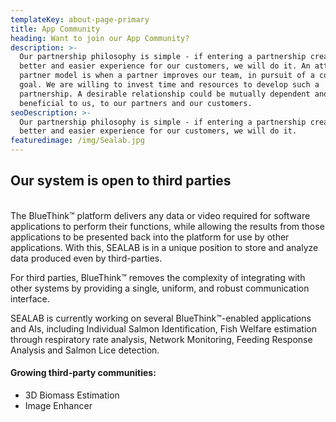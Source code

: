 ```yaml
---
templateKey: about-page-primary
title: App Community
heading: Want to join our App Community?
description: >-
  Our partnership philosophy is simple - if entering a partnership creates a
  better and easier experience for our customers, we will do it. An attractive
  partner model is when a partner improves our team, in pursuit of a common
  goal. We are willing to invest time and resources to develop such a
  partnership. A desirable relationship could be mutually dependent and
  beneficial to us, to our partners and our customers.
seoDescription: >-
  Our partnership philosophy is simple - if entering a partnership creates a
  better and easier experience for our customers, we will do it.
featuredimage: /img/Sealab.jpg
---
```

## Our system is open to third parties

\
The BlueThink™ platform delivers any data or video required for software applications to perform their functions, while allowing the results from those applications to be presented back into the platform for use by other applications. With this, SEALAB is in a unique position to store and analyze data produced even by third-parties.

For third parties, BlueThink™ removes the complexity of integrating with other systems by providing a single, uniform, and robust communication interface.

SEALAB is currently working on several BlueThink™-enabled applications and AIs, including Individual Salmon Identification, Fish Welfare estimation through respiratory rate analysis, Network Monitoring, Feeding Response Analysis and Salmon Lice detection.

#### Growing third-party communities:

* 3D Biomass Estimation
* Image Enhancer
